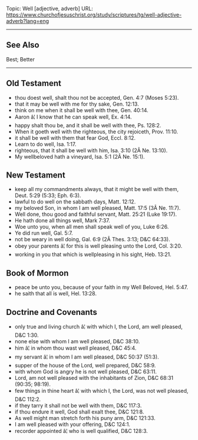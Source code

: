 Topic: Well [adjective, adverb]
URL: https://www.churchofjesuschrist.org/study/scriptures/tg/well-adjective-adverb?lang=eng

---

## See Also

Best; Better

---

## Old Testament

- thou doest well, shalt thou not be accepted, Gen. 4:7 (Moses 5:23).
- that it may be well with me for thy sake, Gen. 12:13.
- think on me when it shall be well with thee, Gen. 40:14.
- Aaron â¦ I know that he can speak well, Ex. 4:14.
- happy shalt thou be, and it shall be well with thee, Ps. 128:2.
- When it goeth well with the righteous, the city rejoiceth, Prov. 11:10.
- it shall be well with them that fear God, Eccl. 8:12.
- Learn to do well, Isa. 1:17.
- righteous, that it shall be well with him, Isa. 3:10 (2Â Ne. 13:10).
- My wellbeloved hath a vineyard, Isa. 5:1 (2Â Ne. 15:1).

## New Testament

- keep all my commandments always, that it might be well with them, Deut. 5:29 (5:33; Eph. 6:3).
- lawful to do well on the sabbath days, Matt. 12:12.
- my beloved Son, in whom I am well pleased, Matt. 17:5 (3Â Ne. 11:7).
- Well done, thou good and faithful servant, Matt. 25:21 (Luke 19:17).
- He hath done all things well, Mark 7:37.
- Woe unto you, when all men shall speak well of you, Luke 6:26.
- Ye did run well, Gal. 5:7.
- not be weary in well doing, Gal. 6:9 (2Â Thes. 3:13; D&C 64:33).
- obey your parents â¦ for this is well pleasing unto the Lord, Col. 3:20.
- working in you that which is wellpleasing in his sight, Heb. 13:21.

## Book of Mormon

- peace be unto you, because of your faith in my Well Beloved, Hel. 5:47.
- he saith that all is well, Hel. 13:28.

## Doctrine and Covenants

- only true and living church â¦ with which I, the Lord, am well pleased, D&C 1:30.
- none else with whom I am well pleased, D&C 38:10.
- him â¦ in whom thou wast well pleased, D&C 45:4.
- my servant â¦ in whom I am well pleased, D&C 50:37 (51:3).
- supper of the house of the Lord, well prepared, D&C 58:9.
- with whom God is angry he is not well pleased, D&C 63:11.
- Lord, am not well pleased with the inhabitants of Zion, D&C 68:31 (90:35; 98:19).
- few things in thine heart â¦ with which I, the Lord, was not well pleased, D&C 112:2.
- if they tarry it shall not be well with them, D&C 117:3.
- if thou endure it well, God shall exalt thee, D&C 121:8.
- As well might man stretch forth his puny arm, D&C 121:33.
- I am well pleased with your offering, D&C 124:1.
- recorder appointed â¦ who is well qualified, D&C 128:3.

